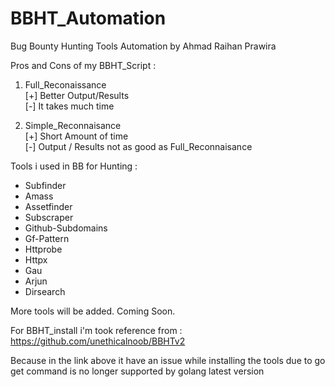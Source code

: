 # BBHT_Automation
Bug Bounty Hunting Tools Automation by Ahmad Raihan Prawira

Pros and Cons of my BBHT_Script : 
1. Full_Reconaissance\
[+] Better Output/Results\
[-] It takes much time

2. Simple_Reconnaisance\
[+] Short Amount of time\
[-] Output / Results not as good as Full_Reconnaisance

Tools i used in BB for Hunting :
- Subfinder
- Amass
- Assetfinder
- Subscraper
- Github-Subdomains
- Gf-Pattern
- Httprobe
- Httpx
- Gau
- Arjun
- Dirsearch

More tools will be added. Coming Soon.

For BBHT_install i'm took reference from :
https://github.com/unethicalnoob/BBHTv2

Because in the link above it have an issue while installing the tools due to go get command is no longer supported by golang latest version
